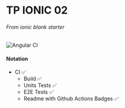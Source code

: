 # TP IONIC 02
###### From _ionic blank starter_
![Angular CI](https://github.com/juu-aix-ynov-campus/tp-ionic-02/workflows/Angular%20CI/badge.svg?branch=master)
#### Notation

- CI :white_check_mark:
    - Build :white_check_mark:
    - Units Tests :white_check_mark:
    - E2E Tests :white_check_mark:
    - Readme with Github Actions Badges :white_check_mark:
